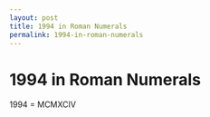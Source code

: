 ```yaml
---
layout: post
title: 1994 in Roman Numerals
permalink: 1994-in-roman-numerals
---
```


# 1994 in Roman Numerals

1994 = MCMXCIV
